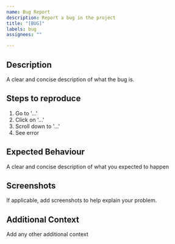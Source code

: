 ```yaml
---
name: Bug Report
description: Report a bug in the project
title: "[BUG]"
labels: bug
assignees: ""

---
```


## Description
A clear and concise description of what the bug is.

## Steps to reproduce
1. Go to '...'
2. Click on '...'
3. Scroll down to '...'
4. See error

## Expected Behaviour
A clear and concise description of what you expected to happen

## Screenshots
If applicable, add screenshots to help explain your problem.

## Additional Context
Add any other additional context